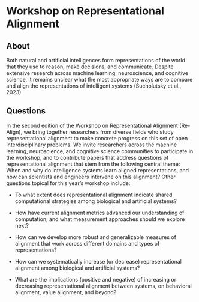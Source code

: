 # Workshop on Representational Alignment

## About

Both natural and artificial intelligences form representations of the world that they use to reason, make decisions, and communicate. Despite extensive research across machine learning, neuroscience, and cognitive science, it remains unclear what the most appropriate ways are to compare and align the representations of intelligent systems (Sucholutsky et al., 2023).

## Questions

In the second edition of the Workshop on Representational Alignment (Re-Align), we bring together researchers from diverse fields who study representational alignment to make concrete progress on this set of open interdisciplinary problems. 
We invite researchers across the machine learning, neuroscience, and cognitive science communities to participate in the workshop, and to contribute papers that address questions of representational alignment that stem from the following central theme: When and why do intelligence systems learn aligned representations, and how can scientists and engineers intervene on this alignment? Other questions topical for this year’s workshop include:

- To what extent does representational alignment indicate shared computational strategies among biological and artificial systems?

- How have current alignment metrics advanced our understanding of computation, and what measurement approaches should we explore next?

- How can we develop more robust and generalizable measures of alignment that work across different domains and types of representations?

- How can we systematically increase (or decrease) representational alignment among biological and artificial systems?

- What are the implications (positive and negative) of increasing or decreasing representational alignment between systems, on behavioral alignment, value alignment, and beyond?

